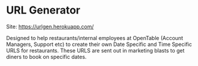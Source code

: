 # URL Generator 

Site: https://urlgen.herokuapp.com/

Designed to help restaurants/internal employees at OpenTable (Account Managers, Support etc) to create their own Date Specific and Time Specific URLS for restaurants. These URLS are sent out in marketing blasts to get diners to book on specific dates.
